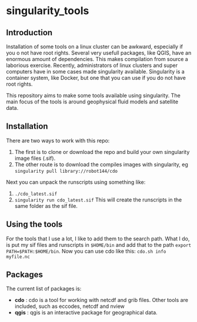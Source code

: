 # singularity_tools

## Introduction

Installation of some tools on a linux cluster can be awkward, especially if you o not have root rights. Several very usefull packages, like QGIS, have an enormous amount of dependencies. This makes compilation from source a laborious exercise. Recently, administrators of linux clusters and super computers have in some cases made singularity available. Singularity is a container system, like Docker, but one that you can use if you do not have root rights.

This repository aims to make some tools available using singularity. The main focus of the tools is around geophysical fluid models and satellite data. 

## Installation

There are two ways to work with this repo:
 1.  The first is to clone or download the repo and build your own singularity image files (.sif). 
 2. The other route is to download the compiles images with singularity, eg `singularity pull library://robot144/cdo`

Next you can unpack the runscripts using something like:
 1. `./cdo_latest.sif`
 2. `singularity run cdo_latest.sif`
This will create the runscripts in the same folder as the sif file. 

## Using the tools

For the tools that I use a lot, I like to add them to the search path. What I do, is put my sif files and runscripts in `$HOME/bin`
and add that to the path `export PATH=$PATH:$HOME/bin`. Now you can use cdo like this:
`cdo.sh info myfile.nc`

## Packages

The current list of packages is:
 - __cdo__  : cdo is a tool for working with netcdf and grib files. Other tools are included, such as eccodes, netcdf and nview 
 - __qgis__ : qgis is an interactive package for geographical data.
